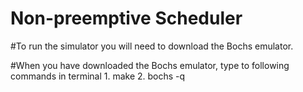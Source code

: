 # Non-preemptive Scheduler

#To run the simulator you will need to download the Bochs emulator.

#When you have downloaded the Bochs emulator, type to following commands in terminal
	1. make
	2. bochs -q

